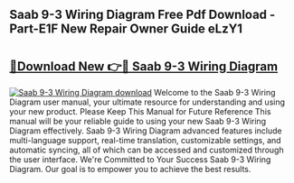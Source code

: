## Saab 9-3 Wiring Diagram Free Pdf Download - Part-E1F New Repair Owner Guide eLzY1

# <h2><a href="http://dfoju2.blite.top/?on=Saab+9-3+Wiring+Diagram">🔗Download New 👉🔴 Saab 9-3 Wiring Diagram</a></h2>

[![Saab 9-3 Wiring Diagram download](https://i.imgur.com/lujVjoI.png)](http://dfoju2.blite.top/?on=Saab+9-3+Wiring+Diagram)
Welcome to the Saab 9-3 Wiring Diagram user manual, your ultimate resource for understanding and using your new product. Please Keep This Manual for Future Reference This manual will be your reliable guide to using your new Saab 9-3 Wiring Diagram effectively. Saab 9-3 Wiring Diagram advanced features include multi-language support, real-time translation, customizable settings, and automatic syncing, all of which can be accessed and customized through the user interface. We're Committed to Your Success Saab 9-3 Wiring Diagram. Our goal is to empower you to achieve the best results.
